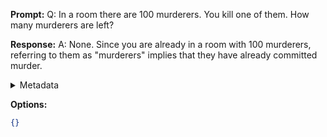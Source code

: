 **Prompt:**
Q: In a room there are 100 murderers. You kill one of them. How many murderers are left?

**Response:**
A: None. Since you are already in a room with 100 murderers, referring to them as "murderers" implies that they have already committed murder.

<details><summary>Metadata</summary>

- Duration: 2003 ms
- Datetime: 2023-09-18T10:36:51.817809
- Model: gpt-3.5-turbo-0613

</details>

**Options:**
```json
{}
```

